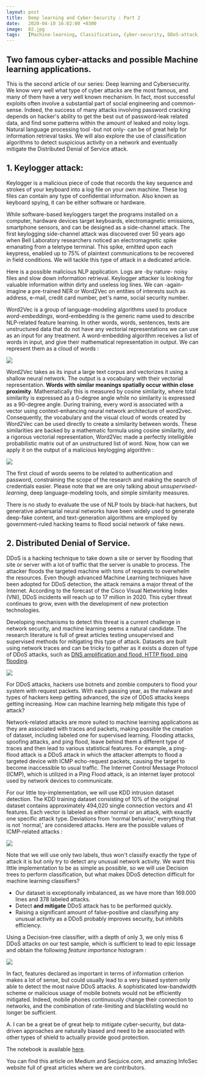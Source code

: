 ```yaml
---
layout: post
title:  Deep learning and Cyber-Security : Part 2
date:   2020-04-10 16:02:00 +0300
image:  02.jpg
tags:   [Machine-learning, Classification, Cyber-security, DDoS-attack, Natural-language-processing]
---
```


## Two famous cyber-attacks and possible Machine learning applications.

This is the second article of our series: Deep learning and Cybersecurity. We know very well what type of cyber attacks are the most famous, and many of them have a very well known mechanism. In fact, most successful exploits often involve a substantial part of social engineering and common-sense. Indeed, the success of many attacks involving password cracking depends on hacker's ability to get the best out of password-leak related data, and find some patterns within the amount of leaked and noisy logs. Natural language processing tool -but not only- can be of great help for information retrieval tasks. We will also explore the use of classification algorithms to detect suspicious activity on a network and eventually mitigate the Distributed Denial of Service attack. 

## 1. Keylogger attack: 

Keylogger is a malicious piece of code that records the key sequence and strokes of your keyboard into a log file on your own machine. These log files can contain any type of confidential information. Also known as keyboard spying, it can be either software or hardware. 

While software-based keyloggers target the programs installed on a computer, hardware devices target keyboards, electromagnetic emissions, smartphone sensors, and can be designed as a side-channel attack. The first keylogging side-channel attack was discovered over 50 years ago when Bell Laboratory researchers noticed an electromagnetic spike emanating from a teletype terminal. This spike, emitted upon each keypress, enabled up to 75% of plaintext communications to be recovered in field conditions. We will tackle this type of attack in a dedicated article.

Here is a possible malicious NLP application. Logs are -by nature- noisy files and slow down information retrieval. Keylogger attacker is looking for valuable information within dirty and useless log lines. We can -again- imagine a pre-trained NER or Word2Vec on entities of interests such as address, e-mail, credit card number, pet's name, social security number. 

Word2Vec is a group of language-modeling algorithms used to produce *word-embeddings*, word-embedding is the generic name used to describe NLP-related feature learning. In other words, words, sentences, texts are unstructured data that do not have any vectorial representations we can use as an input for any treatment. A word-embedding algorithm receives a list of words in input, and give their mathematical representation in output. We can represent them as a cloud of words :

![](/img/vector.png)

Word2Vec takes as its input a large text corpus and vectorizes it using a shallow neural network. The output is a vocabulary with their vectorial representation. **Words with similar meanings spatially occur within close proximity**. Mathematically this is measured by cosine similarity, where total similarity is expressed as a 0-degree angle while no similarity is expressed as a 90-degree angle. During training, every word is associated with a vector using context-enhancing neural network architecture of word2vec. Consequently, the vocabulary and the visual cloud of words created by Word2Vec can be used directly to create a similarity between words. These similarities are backed by a mathematic formula using cosine similarity, and a rigorous vectorial representation, Word2Vec made a perfectly intelligible probabilistic matrix out of an unstructured list of word. Now, how can we apply it on the output of a malicious keylogging algorithm :

![](/img/cloud.png)

The first cloud of words seems to be related to authentication and password, constraining the scope of the research and making the search of credentials easier. Please note that we are only talking about *unsupervised-learning*, deep language-modeling tools, and simple similarity measures.

There is no study to evaluate the use of NLP tools by black-hat hackers, but generative adversarial neural networks have been widely used to generate deep-fake content, and text-generation algorithms are employed by government-ruled hacking teams to flood social network of fake news.

   
## 2. Distributed Denial of Service. 

DDoS is a hacking technique to take down a site or server by flooding that site or server with a lot of traffic that the server is unable to process. The attacker floods the targeted machine with tons of requests to overwhelm the resources. Even though advanced Machine Learning techniques have been adopted for DDoS detection, the attack remains a major threat of the Internet. According to the forecast of the Cisco Visual Networking Index (VNI), DDoS incidents will reach up to 17 million in 2020. This cyber threat continues to grow, even with the development of new protection technologies. 

Developing mechanisms to detect this threat is a current challenge in network security, and machine learning seems a natural candidate. The research literature is full of great articles testing unsupervised and supervised methods for mitigating this type of attack. Datasets are built using network traces and can be tricky to gather as it exists a dozen of type of DDoS attacks, such as [DNS amplification and flood, HTTP flood, ping flooding](https://www.cpomagazine.com/cyber-security/ddos-attack-glossary-top-12-attack-vectors/).

![](/img/ddos.jpg)

For DDoS attacks, hackers use botnets and zombie computers to flood your system with request packets. With each passing year, as the malware and types of hackers keep getting advanced, the size of DDoS attacks keeps getting increasing. How can machine learning help mitigate this type of attack?

Network-related attacks are more suited to machine learning applications as they are associated with traces and packets, making possible the creation of dataset, including labeled one for supervised learning. Flooding attacks, spoofing attacks, and ping flood, leave behind them a different type of traces and then lead to various statistical features. For example, a ping-flood attack is a DDoS attack in which the attacker attempts to flood a targeted device with ICMP echo-request packets, causing the target to become inaccessible to usual traffic. The Internet Control Message Protocol (ICMP), which is utilized in a Ping Flood attack, is an internet layer protocol used by network devices to communicate. 

For our little toy-implementation, we will use KDD intrusion dataset detection. The KDD training dataset consisting of 10% of the original dataset contains approximately 494,020 single connection vectors and 41 features. Each vector is labeled as either normal or an attack, with exactly one specific attack type. Deviations from 'normal behavior,' everything that is not 'normal,' are considered attacks. Here are the possible values of ICMP-related attacks  :

![](/img/type.png)

Note that we will use only two labels, thus won't classify exactly the type of attack it is but only try to detect any unusual network activity. We want this little implementation to be as simple as possible, so we will use Decision trees to perform classification, but what makes DDoS detection difficult for machine learning classifiers? 

* Our dataset is exceptionally imbalanced, as we have more than 169.000 lines and 378 labeled attacks. 
* Detect **and mitigate** DDoS attack has to be performed quickly.
* Raising a significant amount of false-positive and classifying any unusual activity as a DDoS probably improves security, but inhibits efficiency.

Using a Decision-tree classifier, with a depth of only 3, we only miss 6 DDoS attacks on our test sample, which is sufficient to lead to epic lossage and obtain the following *feature importance* histogram :

![](/img/feature.png)

In fact, features declared as important in terms of information criterion makes a lot of sense, but could usually lead to a very biased system only able to detect the most naive DDoS attacks. A sophisticated low-bandwidth scheme or malicious usage of mobile botnets would not be efficiently mitigated. Indeed, mobile phones continuously change their connection to networks, and the combination of rate-limiting and blacklisting would no longer be sufficient. 

A. I can be a great be of great help to mitigate cyber-security, but data-driven approaches are naturally biased and need to be associated with other types of shield to actually provide good protection.

The notebook is available [here](https://github.com/quantrack/qt_blog-ddos_article).

You can find this article on Medium and Secjuice.com, and amazing InfoSec website full of great articles where we are contributors.

